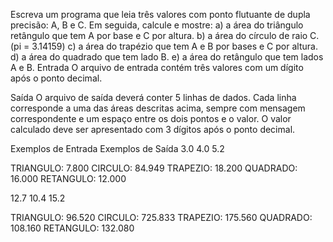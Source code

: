 Escreva um programa que leia três valores com ponto flutuante de dupla precisão: A, B e C. Em seguida, calcule e mostre:
a) a área do triângulo retângulo que tem A por base e C por altura.
b) a área do círculo de raio C. (pi = 3.14159)
c) a área do trapézio que tem A e B por bases e C por altura.
d) a área do quadrado que tem lado B.
e) a área do retângulo que tem lados A e B.
Entrada
O arquivo de entrada contém três valores com um dígito após o ponto decimal.

Saída
O arquivo de saída deverá conter 5 linhas de dados. Cada linha corresponde a uma das áreas descritas acima, sempre com mensagem correspondente e um espaço entre os dois pontos e o valor. O valor calculado deve ser apresentado com 3 dígitos após o ponto decimal.

Exemplos de Entrada	Exemplos de Saída
3.0 4.0 5.2

TRIANGULO: 7.800
CIRCULO: 84.949
TRAPEZIO: 18.200
QUADRADO: 16.000
RETANGULO: 12.000

12.7 10.4 15.2

TRIANGULO: 96.520
CIRCULO: 725.833
TRAPEZIO: 175.560
QUADRADO: 108.160
RETANGULO: 132.080